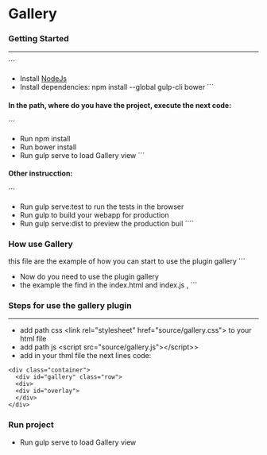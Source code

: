 # Gallery

### Getting Started
-------------------
´´´
* Install [NodeJs](https://nodejs.org/en/download/&gt)
* Install dependencies: npm install --global gulp-cli bower
´´´

#### In the path, where do you have the project, execute the next code:

´´´
* Run npm install
* Run bower install
* Run gulp serve to load Gallery view
´´´

#### Other instrucction:

´´´
* Run gulp serve:test to run the tests in the browser
* Run gulp to build your webapp for production
* Run gulp serve:dist to preview the production buil
´´´´

### How use Gallery

this file are the example of how you can start to use the plugin gallery
´´´
* Now do you need to use the plugin gallery
* the example the find in the index.html and index.js ,
´´´
### Steps for use the gallery plugin
------------------------------------

* add path css &lt;link rel="stylesheet" href="source/gallery.css"&gt; to your html file
* add path js &lt;script src="source/gallery.js"&gt;&lt;/script>&gt;
* add in your thml file the next lines code:

```
<div class="container"> 
  <div id="gallery" class="row"> 
  <div> 
  <div id="overlay"> 
  </div> 
</div>
```

### Run project

* Run gulp serve to load Gallery view
